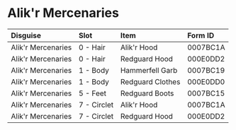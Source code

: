 <!-- TITLE: Alik'r Mercenaries -->

# Alik'r Mercenaries
Disguise | Slot | Item | Form ID
:--- | :--- | :--- | :---
Alik'r Mercenaries | 0 - Hair | Alik'r Hood | 0007BC1A
Alik'r Mercenaries | 0 - Hair | Redguard Hood | 000E0DD2
Alik'r Mercenaries | 1 - Body | Hammerfell Garb | 0007BC19
Alik'r Mercenaries | 1 - Body | Redguard Clothes | 000E0DD0
Alik'r Mercenaries | 5 - Feet | Redguard Boots | 0007BC15
Alik'r Mercenaries | 7 - Circlet | Alik'r Hood | 0007BC1A
Alik'r Mercenaries | 7 - Circlet | Redguard Hood | 000E0DD2